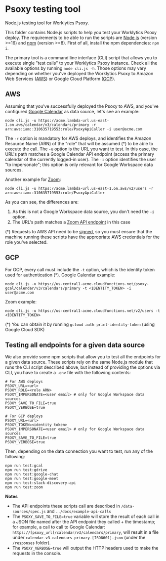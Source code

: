 # Psoxy testing tool

Node.js testing tool for Worklytics Psoxy.

This folder contains Node.js scripts to help you test your Worklytics Psoxy deploy. The requirements to be able to run the scripts are [Node.js] (version >=16) and [npm] (version >=8). First of all, install the npm dependencies: `npm i`.

The primary tool is a command line interface (CLI) script that allows you to execute single "test calls" to your Worklytics Psoxy instance.  Check all the available options by running `node cli.js -h`. Those options may vary depending on whether you've deployed the Worklytics Psoxy to Amazon Web Services ([AWS]) or Google Cloud Platform ([GCP]).

## AWS
Assuming that you've successfully deployed the Psoxy to AWS, and you've configured [Google Calendar] as data source, let's see an example:
```shell
node cli.js -u https://acme.lambda-url.us-east-1.on.aws/calendar/v3/calendars/primary -r arn:aws:iam::310635719553:role/PsoxyApiCaller -i user@acme.com
```
The `-r` option is mandatory for AWS deploys, and identifies the Amazon Resource Name (ARN) of the "role" that will be assumed (*) to be able to execute the call. The `-u` option is the URL you want to test. In this case, the URL's path matches a Google Calendar API endpoint (access the primary calendar of the currently logged-in user). The `-i` option identifies the user "to impersonate"; this option is only relevant for Google Workspace data sources.

Another example for [Zoom]:
```shell
node cli.js -u https://acme.lambda-url.us-east-1.on.aws/v2/users -r arn:aws:iam::310635719553:role/PsoxyApiCaller
```
As you can see, the differences are:
1. As this is not a Google Workspace data source, you don't need the `-i` option.
2. The URL's path matches a [Zoom API endpoint] in this case

(*) Requests to AWS API need to be [signed], so you must ensure that the machine running these scripts have the appropriate AWS credentials for the role you've selected.

## GCP
For GCP, every call must include the `-t` option, which is the identity token used for authentication (*). 
Google Calendar example:
```shell
node cli.js -u https://us-central1-acme.cloudfunctions.net/psoxy-gcal/calendar/v3/calendars/primary -t <IDENTITY_TOKEN> -i user@acme.com
```
Zoom example:
```shell
node cli.js -u https://us-central1-acme.cloudfunctions.net/v2/users -t <IDENTITY_TOKEN>
```

(*) You can obtain it by running `gcloud auth print-identity-token` (using Google Cloud SDK)

## Testing all endpoints for a given data source
We also provide some npm scripts that allow you to test all the endpoints for a given data source. These scripts rely on the same Node.js module that runs the CLI script described above, but instead of providing the options via CLI, you have to create a `.env` file with the following contents:
```shell
# For AWS deploys
PSOXY_URL=<url>
PSOXY_ROLE=<role ARN>
PSOXY_IMPERSONATE=<user email> # only for Google Workspace data sources
PSOXY_SAVE_TO_FILE=true
PSOXY_VERBOSE=true
```
```shell
# For GCP deploys
PSOXY_URL=<url>
PSOXY_TOKEN=<identity token>
PSOXY_IMPERSONATE=<user email> # only for Google Workspace data sources
PSOXY_SAVE_TO_FILE=true
PSOXY_VERBOSE=true
```
Then, depending on the data connection you want to test, run any of the following:
```shell
npm run test:gcal
npm run test:gdrive
npm run test:google-chat
npm run test:google-meet
npm run test:slack-discovery-api
npm run test:zoom
```
**Notes**
- The API endpoints these scripts call are described in `/data-sources/spec.js` and `../docs/example-api-calls`
- The `PSOXY_SAVE_TO_FILE=true` variable will store the result of each call in a JSON file named after the API endpoint they called + the timestamp; for example, a call to call to Google Calendar: `https://[psoxy_url]/calendar/v3/calendars/primary`, will result in a file under `calendar-v3-calendars-primary-[ISO8601].json` (under the `/responses` folder).
- The `PSOXY_VERBOSE=true` will output the HTTP headers used to make the requests in the console.

[AWS]: https://aws.amazon.com
[GCP]: https://cloud.google.com/
[Node.js]: https://nodejs.org/en/
[npm]: https://www.npmjs.com
[signed]: https://docs.aws.amazon.com/general/latest/gr/signing_aws_api_requests.html
[Google Calendar]: https://developers.google.com/calendar/api
[Zoom]: https://zoom.us
[Zoom API endpoint]: https://marketplace.zoom.us/docs/api-reference/zoom-api/methods/#operation/users